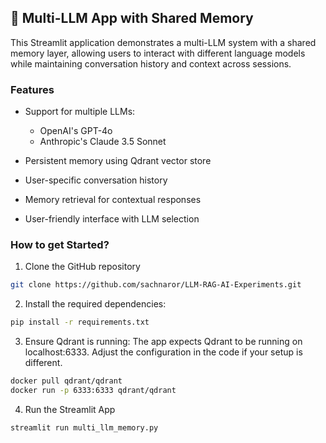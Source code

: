 ## 🧠 Multi-LLM App with Shared Memory
This Streamlit application demonstrates a multi-LLM system with a shared memory layer, allowing users to interact with different language models while maintaining conversation history and context across sessions.

### Features

- Support for multiple LLMs:
    - OpenAI's GPT-4o
    - Anthropic's Claude 3.5 Sonnet

- Persistent memory using Qdrant vector store
- User-specific conversation history
- Memory retrieval for contextual responses
- User-friendly interface with LLM selection

### How to get Started?

1. Clone the GitHub repository
```bash
git clone https://github.com/sachnaror/LLM-RAG-AI-Experiments.git
```

2. Install the required dependencies:

```bash
pip install -r requirements.txt
```

3. Ensure Qdrant is running:
The app expects Qdrant to be running on localhost:6333. Adjust the configuration in the code if your setup is different.

```bash
docker pull qdrant/qdrant
docker run -p 6333:6333 qdrant/qdrant
```

4. Run the Streamlit App
```bash
streamlit run multi_llm_memory.py
```